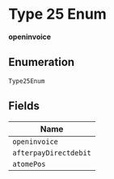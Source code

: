 
# Type 25 Enum

**openinvoice**

## Enumeration

`Type25Enum`

## Fields

| Name |
|  --- |
| `openinvoice` |
| `afterpayDirectdebit` |
| `atomePos` |

